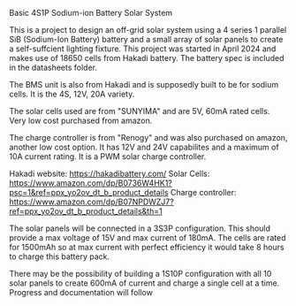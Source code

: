 Basic 4S1P Sodium-ion Battery Solar System

This is a project to design an off-grid solar system using a 4 series 1 parallel SiB (Sodium-Ion Battery) battery and a small array of solar panels to create a self-suffcient lighting fixture.
This project was started in April 2024 and makes use of 18650 cells from Hakadi battery. The battery spec is included in the datasheets folder. 

The BMS unit is also from Hakadi and is supposedly built to be for sodium cells. It is the 4S, 12V, 20A variety.

The solar cells used are from "SUNYIMA" and are 5V, 60mA rated cells. Very low cost purchased from amazon. 

The charge controller is from "Renogy" and was also purchased on amazon, another low cost option. It has 12V and 24V capabilites and a maximum of 10A current rating. It is a PWM solar charge controller.

Hakadi website: https://hakadibattery.com/
Solar Cells: https://www.amazon.com/dp/B0736W4HK1?psc=1&ref=ppx_yo2ov_dt_b_product_details
Charge controller: https://www.amazon.com/dp/B07NPDWZJ7?ref=ppx_yo2ov_dt_b_product_details&th=1

The solar panels will be connected in a 3S3P configuration. This should provide a max voltage of 15V and max current of 180mA. The cells are rated for 1500mAh so at max current with perfect efficiency it would take 8 hours to charge this battery pack.

There may be the possibility of building a 1S10P configuration with all 10 solar panels to create 600mA of current and charge a single cell at a time. Progress and documentation will follow
